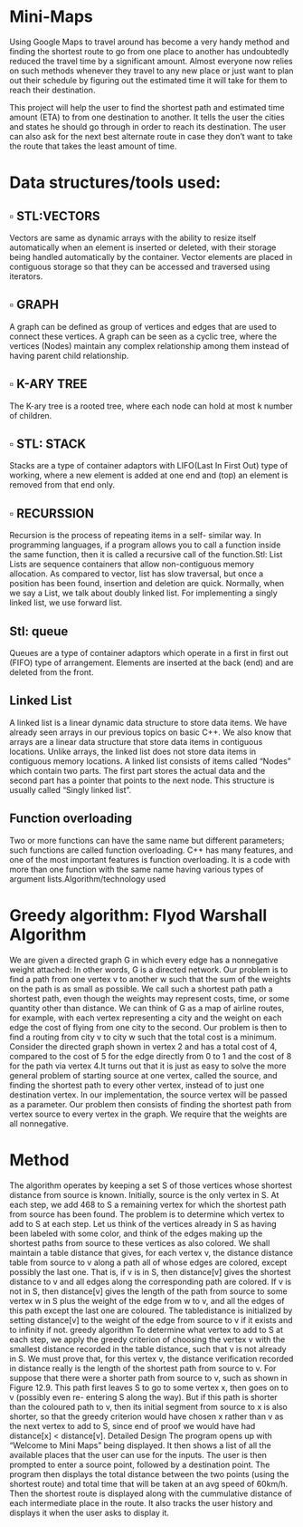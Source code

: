 # Mini-Maps

Using Google Maps to travel around has become a very handy method and finding the shortest route to go from one place to another has undoubtedly reduced the travel time by a significant amount. Almost everyone now relies on such methods whenever they travel to any new place or just want to plan out their schedule by figuring out the estimated time it will take for them to reach their destination.

This project will help the user to find the shortest path and estimated time amount (ETA) to from one destination to another. It tells the user the cities and states he should go through in order to reach its destination. The user can also ask for the next best alternate route in case they don’t want to take the route that takes the least amount of time.

# Data structures/tools used:
## ▫ STL:VECTORS
Vectors are same as dynamic arrays with the ability to
resize itself automatically when an element is inserted or
deleted, with their storage being handled automatically by
the container. Vector elements are placed in contiguous
storage so that they can be accessed and traversed using
iterators.
## ▫ GRAPH
A graph can be defined as group of vertices and edges that are used to
connect these vertices. A graph can be seen as a cyclic tree, where the
vertices (Nodes) maintain any complex relationship among them instead
of having parent child relationship.
## ▫ K-ARY TREE
The K-ary tree is a rooted tree, where each node can hold at
most k number of children.
## ▫ STL: STACK
Stacks are a type of container adaptors with LIFO(Last In First Out) type
of working, where a new element is added at one end and (top) an
element is removed from that end only.
## ▫ RECURSSION
Recursion is the process of repeating items in a self- similar
way. In programming languages, if a program allows you to call
a function inside the same function, then it is called a recursive
call of the function.Stl: List
Lists are sequence containers that allow non-contiguous
memory allocation. As compared to vector, list has slow
traversal, but once a position has been found, insertion and
deletion are quick. Normally, when we say a List, we talk about
doubly linked list. For implementing a singly linked list, we use
forward list.
## Stl: queue
Queues are a type of container adaptors which operate in a first
in first out (FIFO) type of arrangement. Elements are inserted at
the back (end) and are deleted from the front.
## Linked List
A linked list is a linear dynamic data structure to store data
items. We have already seen arrays in our previous topics on
basic C++. We also know that arrays are a linear data structure
that store data items in contiguous locations. Unlike arrays, the
linked list does not store data items in contiguous memory
locations. A linked list consists of items called “Nodes” which
contain two parts. The first part stores the actual data and the
second part has a pointer that points to the next node. This
structure is usually called “Singly linked list”.
## Function overloading
Two or more functions can have the same name but different
parameters; such functions are called function overloading. C++
has many features, and one of the most important features is
function overloading. It is a code with more than one function
with the same name having various types of argument lists.Algorithm/technology used
# Greedy algorithm: Flyod Warshall Algorithm
We are given a directed graph G in which every edge has a
nonnegative weight attached: In other words, G is a directed
network. Our problem is to find a path from one vertex v to another
w such that the sum of the weights on the path is as small as
possible. We call such a shortest path path a shortest path, even
though the weights may represent costs, time, or some quantity
other than distance. We can think of G as a map of airline routes, for
example, with each vertex representing a city and the weight on
each edge the cost of flying from one city to the second. Our
problem is then to find a routing from city v to city w such that the
total cost is a minimum. Consider the directed graph shown in
vertex 2 and has a total cost of 4, compared to the cost of 5 for the
edge directly from 0 to 1 and the cost of 8 for the path via vertex 4.It turns out that it is just as easy to solve the more general problem
of starting source at one vertex, called the source, and finding the
shortest path to every other vertex, instead of to just one
destination vertex. In our implementation, the source vertex will
be passed as a parameter. Our problem then consists of finding the
shortest path from vertex source to every vertex in the graph. We
require that the weights are all nonnegative.
# Method
The algorithm operates by keeping a set S of those vertices
whose shortest distance from source is known.
Initially, source is the only vertex in S. At each step, we add 468
to S a remaining vertex for which the shortest path from source
has been found. The problem is to determine which vertex to
add to S at each step.
Let us think of the vertices already in S as having been labeled with
some color, and think of the edges making up the shortest paths
from source to these vertices as also colored. We shall maintain a
table distance that gives, for each vertex v, the distance distance
table from source to v along a path all of whose edges are colored,
except possibly the last one.
That is, if v is in S, then distance[v] gives the shortest distance to v
and all edges along the corresponding path are colored. If v is not in
S, then distance[v] gives the length of the path from source to some
vertex w in S plus the weight of the edge from w to v, and all the
edges of this path except the last one are coloured. The tabledistance is initialized by setting distance[v] to the weight of the edge
from source to v if it exists and to infinity if not. greedy algorithm
To determine what vertex to add to S at each step, we apply the
greedy criterion of choosing the vertex v with the smallest distance
recorded in the table distance, such that v is not already in S. We
must prove that, for this vertex v, the distance verification recorded
in distance really is the length of the shortest path from source to v.
For suppose that there were a shorter path from source to v, such as
shown in Figure 12.9. This path first leaves S to go to some vertex x,
then goes on to v (possibly even re- entering S along the way). But if
this path is shorter than the coloured path to v, then its initial
segment from source to x is also shorter, so that the greedy criterion
would have chosen x rather than v as the next vertex to add to S,
since end of proof we would have had distance[x] < distance[v].
Detailed Design
The program opens up with “Welcome to Mini Maps” being
displayed. It then shows a list of all the available places that the user
can use for the inputs. The user is then prompted to enter a source
point, followed by a destination point. The program then displays the
total distance between the two points (using the shortest route) and
total time that will be taken at an avg speed of 60km/h. Then the
shortest route is displayed along with the cummulative distance of
each intermediate place in the route.
It also tracks the user history and displays it when the user
asks to display it.
